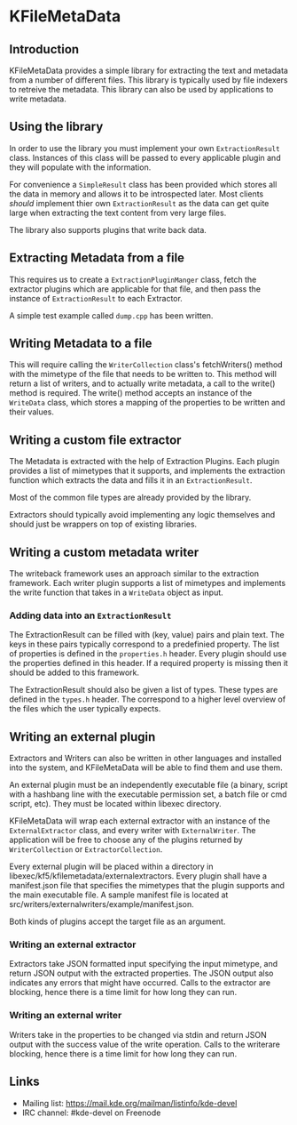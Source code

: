 # KFileMetaData

## Introduction

KFileMetaData provides a simple library for extracting the text and metadata
from a number of different files. This library is typically used by file
indexers to retreive the metadata. This library can also be used by applications to write metadata.

## Using the library

In order to use the library you must implement your own `ExtractionResult`
class. Instances of this class will be passed to every applicable plugin and
they will populate with the information.

For convenience a `SimpleResult` class has been provided which stores all the
data in memory and allows it to be introspected later. Most clients *should*
implement thier own `ExtractionResult` as the data can get quite large when
extracting the text content from very large files.

The library also supports plugins that write back data.

## Extracting Metadata from a file

This requires us to create a `ExtractionPluginManger` class, fetch the extractor
plugins which are applicable for that file, and then pass the instance of
`ExtractionResult` to each Extractor.

A simple test example called `dump.cpp` has been written.

## Writing Metadata to a file

This will require calling the `WriterCollection` class's fetchWriters() method with the mimetype of the file that needs to be written to. This method will return a list of writers, and to actually write metadata, a call to the write() method is required. The write() method accepts an instance of the `WriteData` class, which stores a mapping of the properties to be written and their values.

## Writing a custom file extractor

The Metadata is extracted with the help of Extraction Plugins. Each plugin
provides a list of mimetypes that it supports, and implements the extraction
function which extracts the data and fills it in an `ExtractionResult`.

Most of the common file types are already provided by the library.

Extractors should typically avoid implementing any logic themselves and should
just be wrappers on top of existing libraries.

## Writing a custom metadata writer

The writeback framework uses an approach similar to the extraction framework. Each writer plugin supports a list of mimetypes and implements the write function that takes in a `WriteData` object as input.

### Adding data into an `ExtractionResult`

The ExtractionResult can be filled with (key, value) pairs and plain text. The
keys in these pairs typically correspond to a predefinied property. The list
of properties is defined in the `properties.h` header. Every plugin should
use the properties defined in this header. If a required property is missing
then it should be added to this framework.

The ExtractionResult should also be given a list of types. These types are
defined in the `types.h` header. The correspond to a higher level overview
of the files which the user typically expects.

## Writing an external plugin

Extractors and Writers can also be written in other languages and installed into the system,
and KFileMetaData will be able to find them and use them.

An external plugin must be an independently executable file (a binary,
script with a hashbang line with the executable permission set, a batch file or
cmd script, etc). They must be located within libexec directory.

KFileMetaData will wrap each external extractor with an instance of the `ExternalExtractor` class, and every writer with `ExternalWriter`. The application will be free to choose any of the plugins returned by `WriterCollection` or `ExtractorCollection`.

Every external plugin will be placed within a directory in libexec/kf5/kfilemetadata/externalextractors. Every plugin shall have a manifest.json file that specifies the mimetypes that the plugin supports and the main executable file. A sample manifest file is located at src/writers/externalwriters/example/manifest.json.

Both kinds of plugins accept the target file as an argument.

### Writing an external extractor

Extractors take JSON formatted input specifying the input mimetype, and return JSON output with the extracted properties. The JSON output also indicates any errors that might have occurred. Calls to the extractor are blocking, hence there is a time limit for how long they can run.

### Writing an external writer

Writers take in the properties to be changed via stdin and return JSON output with the success value of the write operation. Calls to the writerare blocking, hence there is a time limit for how long they can run.

## Links
- Mailing list: <https://mail.kde.org/mailman/listinfo/kde-devel>
- IRC channel: #kde-devel on Freenode
